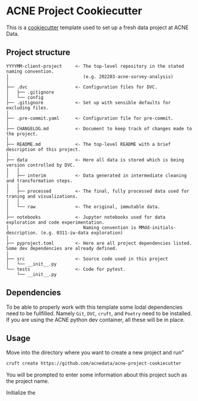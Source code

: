 # ACNE Project Cookiecutter

This is a [cookiecutter](https://cookiecutter.readthedocs.io/) template used to set up a fresh data project at ACNE
Data.

## Project structure
```
YYYYMM-client-project     <- The top-level repository in the stated naming convention.
│                            (e.g. 202203-acne-survey-analysis)
│
├── .dvc                  <- Configuration files for DVC.
│   ├── .gitignore
│   └── config
├── .gitignore            <- Set up with sensible defaults for excluding files.
│
├── .pre-commit.yaml      <- Configuration file for pre-commit.
│
├── CHANGELOG.md          <- Document to keep track of changes made to the project.
│
├── README.md             <- The top-level README with a brief description of this project.
│
├── data                  <- Here all data is stored which is being version controlled by DVC.
│   │
│   ├── interim           <- Data generated in intermediate cleaning and transformation steps.
│   │
│   ├── processed         <- The final, fully processed data used for traning and visualizations.
│   │
│   └── raw               <- The original, immutable data.
│
├── notebooks             <- Jupyter notebooks used for data exploration and code experimentation.
│                            Naming convention is MMdd-initials-description. (e.g. 0311-iw-data exploration)
│
├── pyproject.toml        <- Here are all project dependencies listed. Some dev dependencies are already defined.
│
├── src                   <- Source code used in this project
│   └── __init__.py
└── tests                 <- Code for pytest.
    └── __init__.py
```

## Dependencies

To be able to properly work with this template some lodal dependencies need to be fullfilled. Namely `Git`, `DVC`, 
`cruft`, and `Poetry` need to be installed. If you are using the ACNE python dev container, all these will be in place.


## Usage

Move into the directory where you want to create a new project and run"
```bash
cruft create https://github.com/acnedata/acne-project-cookiecutter
```

You will be prompted to enter some information about this project such as the project name.

Initialize the 

